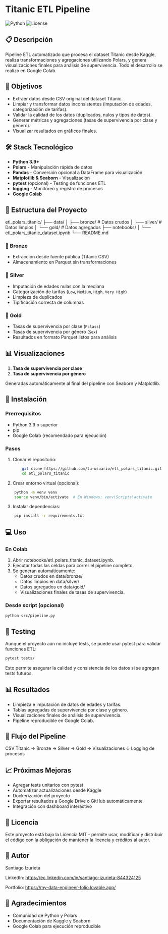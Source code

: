 # Titanic ETL Pipeline

![Python](https://img.shields.io/badge/python-v3.9+-blue.svg)
![License](https://img.shields.io/badge/license-MIT-green.svg)

## 📋 Descripción

Pipeline ETL automatizado que procesa el dataset Titanic desde Kaggle, realiza transformaciones y agregaciones utilizando Polars, y genera visualizaciones finales para análisis de supervivencia. Todo el desarrollo se realizó en Google Colab.

## 🎯 Objetivos

- Extraer datos desde CSV original del dataset Titanic.
- Limpiar y transformar datos inconsistentes (imputación de edades, categorización de tarifas).
- Validar la calidad de los datos (duplicados, nulos y tipos de datos).
- Generar métricas y agregaciones (tasas de supervivencia por clase y género).
- Visualizar resultados en gráficos finales.

## 🛠️ Stack Tecnológico

- **Python 3.9+**
- **Polars** - Manipulación rápida de datos
- **Pandas** - Conversión opcional a DataFrame para visualización
- **Matplotlib & Seaborn** - Visualización
- **pytest** (opcional) - Testing de funciones ETL
- **logging** - Monitoreo y registro de procesos
- **Google Colab**

## 📁 Estructura del Proyecto

etl_polars_titanic/
├── data/
│ ├── bronze/ # Datos crudos
│ ├── silver/ # Datos limpios
│ └── gold/ # Datos agregados
├── notebooks/
│ └── etl_polars_titanic_dataset.ipynb
└── README.md

### 🥉 Bronze
- Extracción desde fuente pública (Titanic CSV)
- Almacenamiento en Parquet sin transformaciones

### 🥈 Silver
- Imputación de edades nulas con la mediana
- Categorización de tarifas (`Low`, `Medium`, `High`, `Very High`)
- Limpieza de duplicados
- Tipificación correcta de columnas

### 🥇 Gold
- Tasas de supervivencia por clase (`Pclass`)
- Tasas de supervivencia por género (`Sex`)
- Resultados en formato Parquet listos para análisis

## 📊 Visualizaciones
1. **Tasa de supervivencia por clase**
2. **Tasa de supervivencia por género**

Generadas automáticamente al final del pipeline con Seaborn y Matplotlib.

## 🚀 Instalación

### Prerrequisitos

- Python 3.9 o superior
- pip
- Google Colab (recomendado para ejecución)

### Pasos

1. Clonar el repositorio:
    ```bash
        git clone https://github.com/tu-usuario/etl_polars_titanic.git
        cd etl_polars_titanic
    ```
2. Crear entorno virtual (opcional):
```bash    
    python -m venv venv
    source venv/bin/activate  # En Windows: venv\Scripts\activate
```
3. Instalar dependencias:
```bash
    pip install -r requirements.txt
```
## 💻 Uso
### En Colab

1. Abrir notebooks/etl_polars_titanic_dataset.ipynb.
2. Ejecutar todas las celdas para correr el pipeline completo.
3. Se generan automáticamente:
    - Datos crudos en data/bronze/
    - Datos limpios en data/silver/
    - Datos agregados en data/gold/
    - Visualizaciones finales de tasas de supervivencia.

### Desde script (opcional)
```bash
python src/pipeline.py
```

## 🧪 Testing

Aunque el proyecto aún no incluye tests, se puede usar pytest para validar funciones ETL:
```bash
pytest tests/
```
Esto permite asegurar la calidad y consistencia de los datos si se agregan tests futuros.

## 📊 Resultados

- Limpieza e imputación de datos de edades y tarifas.
- Tablas agregadas de supervivencia por clase y género.
- Visualizaciones finales de análisis de supervivencia.
- Pipeline reproducible en Google Colab.

## 🔄 Flujo del Pipeline

CSV Titanic → Bronze → Silver → Gold → Visualizaciones
↓
Logging de procesos

## 📈 Próximas Mejoras

 - Agregar tests unitarios con pytest
 - Automatizar actualizaciones desde Kaggle
 - Dockerización del proyecto
 - Exportar resultados a Google Drive o GitHub automáticamente
 - Integración con dashboard interactivo

## 📝 Licencia

Este proyecto está bajo la Licencia MIT - permite usar, modificar y distribuir el código con la obligación de mantener la licencia y créditos al autor.

## 👤 Autor

Santiago Izurieta

LinkedIn: https://ec.linkedin.com/in/santiago-izurieta-844324125

Portfolio: https://my-data-engineer-folio.lovable.app/

## 🙏 Agradecimientos

- Comunidad de Python y Polars
- Documentación de Kaggle y Seaborn
- Google Colab para ejecución reproducible

